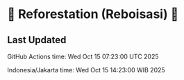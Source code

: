 
# 🌳 Reforestation (Reboisasi) 🌲

## Last Updated

GitHub Actions time: Wed Oct 15 07:23:00 UTC 2025

Indonesia/Jakarta time: Wed Oct 15 14:23:00 WIB 2025
